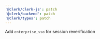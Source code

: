 ```yaml
---
'@clerk/clerk-js': patch
'@clerk/backend': patch
'@clerk/types': patch
---
```


Add `enterprise_sso` for session reverification

